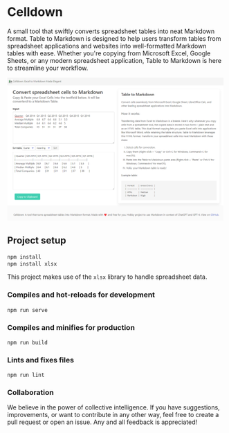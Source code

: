 # Celldown
A small tool that swiftly converts spreadsheet tables into neat Markdown format.
Table to Markdown is designed to help users transform tables from spreadsheet applications and websites into well-formatted Markdown tables with ease. Whether you're copying from Microsoft Excel, Google Sheets, or any modern spreadsheet application, Table to Markdown is here to streamline your workflow.

<img src="./public/img/celldown_screenshot_2023-10-30.png" width="500">

## Project setup
```
npm install
npm install xlsx
```
This project makes use of the `xlsx` library to handle spreadsheet data.

### Compiles and hot-reloads for development
```
npm run serve
```

### Compiles and minifies for production
```
npm run build
```

### Lints and fixes files
```
npm run lint
```

### Collaboration
We believe in the power of collective intelligence. If you have suggestions, improvements, or want to contribute in any other way, feel free to create a pull request or open an issue. Any and all feedback is appreciated!

